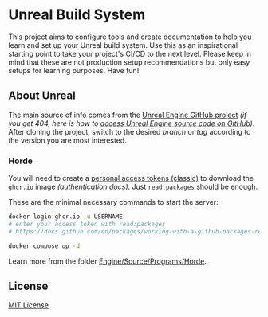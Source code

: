Unreal Build System
===================

This project aims to configure tools and create documentation to help you learn and set up your Unreal build system. Use this as an inspirational starting point to take your project's CI/CD to the next level. Please keep in mind that these are not production setup recommendations but only easy setups for learning purposes. Have fun!

## About Unreal

The main source of info comes from the [Unreal Engine GitHub project](https://github.com/EpicGames/UnrealEngine) _(if you get 404, here is how to [access Unreal Engine source code on GitHub](https://www.unrealengine.com/en-US/ue-on-github))_. After cloning the project, switch to the desired _branch_ or _tag_ according to the version you are most interested.

### Horde

You will need to create a [personal access tokens (classic)](https://github.com/settings/tokens) to download the `ghcr.io` image _([authentication docs](https://docs.github.com/en/authentication/keeping-your-account-and-data-secure/managing-your-personal-access-tokens))_. Just `read:packages` should be enough.

These are the minimal necessary commands to start the server:
```bash
docker login ghcr.io -u USERNAME
# enter your access token with read:packages
# https://docs.github.com/en/packages/working-with-a-github-packages-registry/working-with-the-container-registry

docker compose up -d
```

Learn more from the folder [Engine/Source/Programs/Horde](https://github.com/EpicGames/UnrealEngine/tree/release/Engine/Source/Programs/Horde).

## License

[MIT License](LICENSE)
